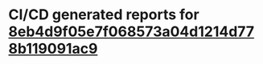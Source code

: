 # CI/CD generated reports for [8eb4d9f05e7f068573a04d1214d778b119091ac9](https://github.com/hydephp/develop/commit/8eb4d9f05e7f068573a04d1214d778b119091ac9)
